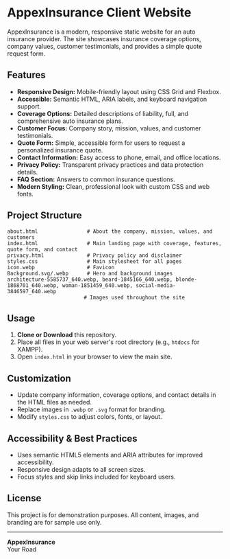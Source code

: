 # AppexInsurance Client Website

AppexInsurance is a modern, responsive static website for an auto insurance provider. The site showcases insurance coverage options, company values, customer testimonials, and provides a simple quote request form.

## Features

- **Responsive Design:** Mobile-friendly layout using CSS Grid and Flexbox.
- **Accessible:** Semantic HTML, ARIA labels, and keyboard navigation support.
- **Coverage Options:** Detailed descriptions of liability, full, and comprehensive auto insurance plans.
- **Customer Focus:** Company story, mission, values, and customer testimonials.
- **Quote Form:** Simple, accessible form for users to request a personalized insurance quote.
- **Contact Information:** Easy access to phone, email, and office locations.
- **Privacy Policy:** Transparent privacy practices and data protection details.
- **FAQ Section:** Answers to common insurance questions.
- **Modern Styling:** Clean, professional look with custom CSS and web fonts.

## Project Structure

```
about.html                # About the company, mission, values, and customers
index.html                # Main landing page with coverage, features, quote form, and contact
privacy.html              # Privacy policy and disclaimer
styles.css                # Main stylesheet for all pages
icon.webp                 # Favicon
Background.svg/.webp      # Hero and background images
architecture-5585737_640.webp, beard-1845166_640.webp, blonde-1868701_640.webp, woman-1851459_640.webp, social-media-3846597_640.webp
                         # Images used throughout the site
```

## Usage

1. **Clone or Download** this repository.
2. Place all files in your web server's root directory (e.g., `htdocs` for XAMPP).
3. Open `index.html` in your browser to view the main site.

## Customization

- Update company information, coverage options, and contact details in the HTML files as needed.
- Replace images in `.webp` or `.svg` format for branding.
- Modify `styles.css` to adjust colors, fonts, or layout.

## Accessibility & Best Practices

- Uses semantic HTML5 elements and ARIA attributes for improved accessibility.
- Responsive design adapts to all screen sizes.
- Focus styles and skip links included for keyboard users.

## License

This project is for demonstration purposes. All content, images, and branding are for sample use only.

---

**AppexInsurance**  
Your Road
